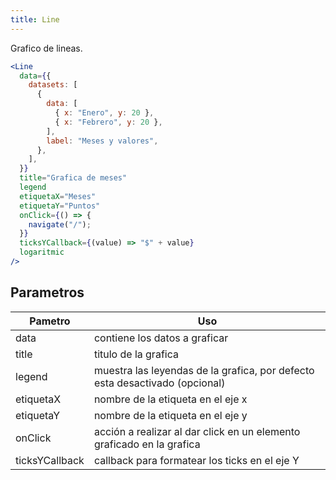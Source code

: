 ```yaml
---
title: Line
---
```


Grafico de lineas.

```jsx
<Line
  data={{
    datasets: [
      {
        data: [
          { x: "Enero", y: 20 },
          { x: "Febrero", y: 20 },
        ],
        label: "Meses y valores",
      },
    ],
  }}
  title="Grafica de meses"
  legend
  etiquetaX="Meses"
  etiquetaY="Puntos"
  onClick={() => {
    navigate("/");
  }}
  ticksYCallback={(value) => "$" + value}
  logaritmic
/>
```

## Parametros

| Pametro        | Uso                                                                         |
| -------------- | --------------------------------------------------------------------------- |
| data           | contiene los datos a graficar                                               |
| title          | titulo de la grafica                                                        |
| legend         | muestra las leyendas de la grafica, por defecto esta desactivado (opcional) |
| etiquetaX      | nombre de la etiqueta en el eje x                                           |
| etiquetaY      | nombre de la etiqueta en el eje y                                           |
| onClick        | acción a realizar al dar click en un elemento graficado en la grafica       |
| ticksYCallback | callback para formatear los ticks en el eje Y                               |
